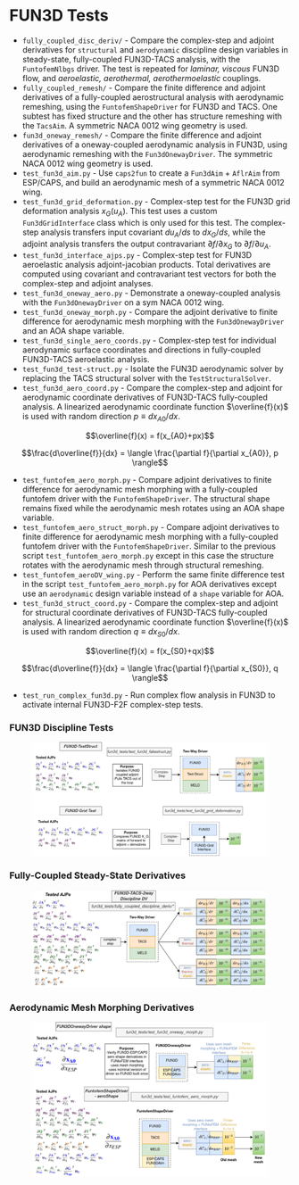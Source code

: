 # FUN3D Tests #

* `fully_coupled_disc_deriv/` - Compare the complex-step and adjoint derivatives for `structural` and `aerodynamic` discipline design variables in steady-state, fully-coupled FUN3D-TACS analysis, with the `FuntofemNlbgs` driver. The test is repeated for <i>laminar, viscous</i> FUN3D flow, and <i>aeroelastic, aerothermal, aerothermoelastic</i> couplings.
* `fully_coupled_remesh/` - Compare the finite difference and adjoint derivatives of a fully-coupled aerostructural analysis with aerodynamic remeshing, using the `FuntofemShapeDriver` for FUN3D and TACS. One subtest has fixed structure and the other has structure remeshing with the `TacsAim`.  A symmetric NACA 0012 wing geometry is used.
* `fun3d_oneway_remesh/` - Compare the finite difference and adjoint derivatives of a oneway-coupled aerodynamic analysis in FUN3D, using aerodynamic remeshing with the `Fun3dOnewayDriver`. The symmetric NACA 0012 wing geometry is used.
* `test_fun3d_aim.py` - Use `caps2fun` to create a `Fun3dAim` + `AflrAim` from ESP/CAPS, and build an aerodynamic mesh of a symmetric NACA 0012 wing.
* `test_fun3d_grid_deformation.py` - Complex-step test for the FUN3D grid deformation analysis $x_G(u_A)$. This test uses a custom `Fun3dGridInterface` class which is only used for this test. The complex-step analysis transfers input covariant $du_A/ds$ to $dx_G/ds$, while the adjoint analysis transfers the output contravariant $\partial f/\partial x_G$ to $\partial f/\partial u_A$.
* `test_fun3d_interface_ajps.py` - Complex-step test for FUN3D aeroelastic analysis adjoint-jacobian products. Total derivatives are computed using covariant and contravariant test vectors for both the complex-step and adjoint analyses.
* `test_fun3d_oneway_aero.py` - Demonstrate a oneway-coupled analysis with the `Fun3dOnewayDriver` on a sym NACA 0012 wing.
* `test_fun3d_oneway_morph.py` - Compare the adjoint derivative to finite difference for aerodynamic mesh morphing with the  `Fun3dOnewayDriver` and an AOA shape variable. 
* `test_fun3d_single_aero_coords.py` - Complex-step test for individual aerodynamic surface coordinates and directions in fully-coupled FUN3D-TACS aeroelastic analysis. 
* `test_fun3d_test-struct.py` - Isolate the FUN3D aerodynamic solver by replacing the TACS structural solver with the `TestStructuralSolver`. 
* `test_fun3d_aero_coord.py` - Compare the complex-step and adjoint for aerodynamic coordinate derivatives of FUN3D-TACS fully-coupled analysis. A linearized aerodynamic coordinate function $\overline{f}(x)$ is used with random direction $p\equiv dx_{A0}/dx$.
```math
\overline{f}(x) = f(x_{A0}+px)
```
```math
\frac{d\overline{f}}{dx} = \langle \frac{\partial f}{\partial x_{A0}}, p \rangle
```
* `test_funtofem_aero_morph.py` - Compare adjoint derivatives to finite difference for aerodynamic mesh morphing with a fully-coupled funtofem driver with the `FuntofemShapeDriver`. The structural shape remains fixed while the aerodynamic mesh rotates using an AOA shape variable.
* `test_funtofem_aero_struct_morph.py` - Compare adjoint derivatives to finite difference for aerodynamic mesh morphing with a fully-coupled funtofem driver with the `FuntofemShapeDriver`. Similar to the previous script `test_funtofem_aero_morph.py` except in this case the structure rotates with the aerodynamic mesh through structural remeshing.
* `test_funtofem_aeroDV_wing.py` - Perform the same finite difference test in the script `test_funtofem_aero_morph.py` for AOA derivatives except use an `aerodynamic` design variable instead of a `shape` variable for AOA.
* `test_fun3d_struct_coord.py` - Compare the complex-step and adjoint for structural coordinate derivatives of FUN3D-TACS fully-coupled analysis. A linearized aerodynamic coordinate function $\overline{f}(x)$ is used with random direction $q\equiv dx_{S0}/dx$.
```math
\overline{f}(x) = f(x_{S0}+qx)
```
```math
\frac{d\overline{f}}{dx} = \langle \frac{\partial f}{\partial x_{S0}}, q \rangle
```
* `test_run_complex_fun3d.py` - Run complex flow analysis in FUN3D to activate internal FUN3D-F2F complex-step tests.

### FUN3D Discipline Tests ###
<figure class="image">
  <img src="archive/images/fun3d_tests.drawio.png" width=\linewidth/>
</figure>

### Fully-Coupled Steady-State Derivatives ###
<figure class="image">
  <img src="archive/images/f2f_derivative_tests.drawio.png" width=\linewidth/>
</figure>

### Aerodynamic Mesh Morphing Derivatives ###
<figure class="image">
  <img src="archive/images/aero_shape_derivs.drawio.png" width=\linewidth/>
</figure>
